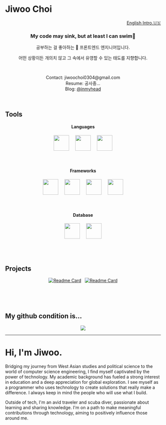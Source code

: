 # Jiwoo Choi

<p align="right"><a href="https://github.com/agnes0304#hi-im-jiwoo">English Intro.🇺🇸</a></p>

<h3 align="center">My code may sink, but at least I can swim🤿</h3>
<p align="center">공부하는 걸 좋아하는 🐥 프론트엔드 엔지니어입니다. </p>
<p align="center">어떤 상황이든 개의치 않고 그 속에서 유영할 수 있는 태도를 지향합니다.</p>

</br>
<div align="center">
<p>Contact: jiwoochoi0304@gmail.com</br>
Resume: 공사중...</br>
Blog: <a href="https://velog.io/@inmyhead" target="_blank">@inmyhead</a></p>
</div>
</br>

## Tools

<h4 align="center">Languages</h4>
<div align="center">
<img height="50" width="50" src="https://cdn.simpleicons.org/javascript/#F7DF1E" />&nbsp;&nbsp;&nbsp;&nbsp;
<img height="50" width="50" src="https://cdn.simpleicons.org/typescript/#3178C6" />&nbsp;&nbsp;&nbsp;&nbsp;
<img height="50" width="50" src="https://cdn.simpleicons.org/python/#3776AB" />
</div>
</br>
</br>
<h4 align="center">Frameworks</h4>
<div align="center">
<img height="50" width="50" src="https://cdn.simpleicons.org/react/#61DAFB" />&nbsp;&nbsp;&nbsp;&nbsp;
<img height="50" width="50" src="https://cdn.simpleicons.org/nextdotjs/black/white" />&nbsp;&nbsp;&nbsp;&nbsp;
<img height="50" width="50" src="https://cdn.simpleicons.org/flask/black/white" />&nbsp;&nbsp;&nbsp;&nbsp;
<img height="50" width="50" src="https://cdn.simpleicons.org/tailwindcss/#06B6D4" />
</div>
</br>
</br>
<h4 align="center">Database</h4>
<div align="center">
<img height="50" width="50" src="https://cdn.simpleicons.org/mysql/#4479A1" />&nbsp;&nbsp;&nbsp;&nbsp;
<img height="50" width="50" src="https://cdn.simpleicons.org/postgresql/#4169E1" />
</div>

</br>
</br>
</br>

## Projects
<div align="center">
  
[![Readme Card](https://github-readme-stats.vercel.app/api/pin/?username=agnes0304&repo=GPTarot)](https://github.com/agnes0304/GPTarot)&nbsp;&nbsp;
[![Readme Card](https://github-readme-stats.vercel.app/api/pin/?username=agnes0304&repo=chronos-nextjs)](https://github.com/agnes0304/chronos-nextjs)

</div>

</br>
</br>
</br>

## My github condition is...
<div align="center">
<img src="https://github-readme-stats.vercel.app/api/top-langs/?username=agnes0304&layout=compact">
</div>

---

# Hi, I'm Jiwoo.

Bridging my journey from West Asian studies and political science to the world of computer science engineering, I find myself captivated by the power of technology. My academic background has fueled a strong interest in education and a deep appreciation for global exploration. I see myself as a programmer who uses technology to create solutions that really make a difference. I always keep in mind the people who will use what I build. 

Outside of tech, I'm an avid traveler and scuba diver, passionate about learning and sharing knowledge. I'm on a path to make meaningful contributions through technology, aiming to positively influence those around me.

</br>
</br>
</br>

